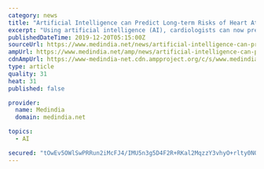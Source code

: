 ```yaml
---
category: news
title: "Artificial Intelligence can Predict Long-term Risks of Heart Attack, Cardiac Death"
excerpt: "Using artificial intelligence (AI), cardiologists can now predict long-term risks of heart attack and cardiac death better than the standard clinical risk assessment. A new study in Cardiovascular Research finds that machine learning, the patterns and ..."
publishedDateTime: 2019-12-20T05:15:00Z
sourceUrl: https://www.medindia.net/news/artificial-intelligence-can-predict-long-term-risks-of-heart-attack-cardiac-death-192143-1.htm
ampUrl: https://www.medindia.net/amp/news/artificial-intelligence-can-predict-long-term-risks-of-heart-attack-cardiac-death-192143-1.htm
cdnAmpUrl: https://www-medindia-net.cdn.ampproject.org/c/s/www.medindia.net/amp/news/artificial-intelligence-can-predict-long-term-risks-of-heart-attack-cardiac-death-192143-1.htm
type: article
quality: 31
heat: 31
published: false

provider:
  name: Medindia
  domain: medindia.net

topics:
  - AI

secured: "tOwEv5OWlSwPRRun2iMcFJ4/IMU5n3g5D4F2R+RKal2MqzzY3vhyO+rlty0NQdsIX8TOqt58H8qJeW9rKkcmvlwlI+Iznv765RQWKc+6YXpYipJDR9VShDzCvVVxeKPftuT/MFWMYXwzHlguykXrEizr86rCDK/7jyDvPz/qmbRv0gLz8dKbokt9hh5kiSW/dDf8ZC2GqXhWe7j3bNmKDzJHe11SUEj0hyAScu0H3JAmIVCgv3q+r81LcmuVLwnhKSZbBRYjAa0TG2gTSK2kLA==;iNa1nzLKCMGV/NrW6+Au+g=="
---
```


